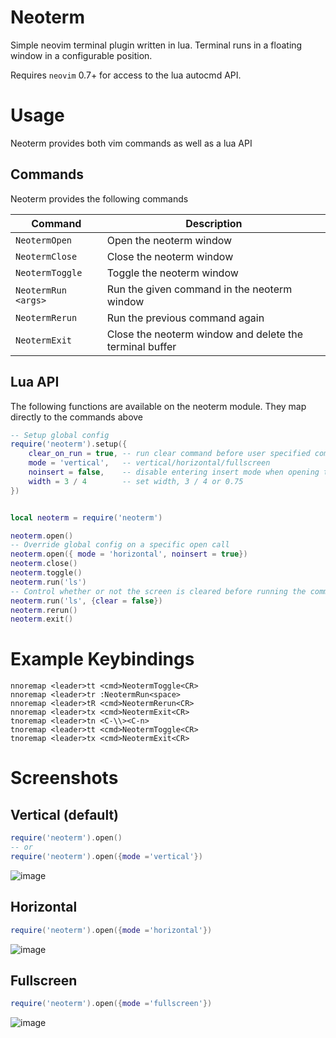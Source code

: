 # Neoterm

Simple neovim terminal plugin written in lua. Terminal runs in a floating window in a configurable position.

Requires `neovim` 0.7+ for access to the lua autocmd API.

# Usage

Neoterm provides both vim commands as well as a lua API

## Commands

Neoterm provides the following commands

| Command              | Description                                                                            |
| -------------------- | -------------------------------------------------------------------------------------- |
| `NeotermOpen`      | Open the neoterm window                                                              |
| `NeotermClose`      | Close the neoterm window                                                              |
| `NeotermToggle`      | Toggle the neoterm window                                                              |
| `NeotermRun <args>`  | Run the given command in the neoterm window                                            |
| `NeotermRerun`       | Run the previous command again                                                         |
| `NeotermExit`        | Close the neoterm window and delete the terminal buffer                                |

## Lua API

The following functions are available on the neoterm module. They map directly to the commands above

```lua
-- Setup global config
require('neoterm').setup({
	clear_on_run = true, -- run clear command before user specified commands
	mode = 'vertical',   -- vertical/horizontal/fullscreen
	noinsert = false,    -- disable entering insert mode when opening the neoterm window
	width = 3 / 4        -- set width, 3 / 4 or 0.75
})


local neoterm = require('neoterm')

neoterm.open()
-- Override global config on a specific open call
neoterm.open({ mode = 'horizontal', noinsert = true})
neoterm.close()
neoterm.toggle()
neoterm.run('ls')
-- Control whether or not the screen is cleared before running the command
neoterm.run('ls', {clear = false})
neoterm.rerun()
neoterm.exit()
```

# Example Keybindings

```vim
nnoremap <leader>tt <cmd>NeotermToggle<CR>
nnoremap <leader>tr :NeotermRun<space>
nnoremap <leader>tR <cmd>NeotermRerun<CR>
nnoremap <leader>tx <cmd>NeotermExit<CR>
tnoremap <leader>tn <C-\\><C-n>
tnoremap <leader>tt <cmd>NeotermToggle<CR>
tnoremap <leader>tx <cmd>NeotermExit<CR>
```

# Screenshots

## Vertical (default)
```lua
require('neoterm').open()
-- or
require('neoterm').open({mode ='vertical'})
```
![image](https://user-images.githubusercontent.com/8384983/126306361-353a61ad-dfa3-4a16-b9f3-0cc8a6a258f6.png)

## Horizontal
```lua
require('neoterm').open({mode ='horizontal'})
```
![image](https://user-images.githubusercontent.com/8384983/126306318-bd1c43e4-154a-4a52-9eff-d77dc683c38c.png)

## Fullscreen
```lua
require('neoterm').open({mode ='fullscreen'})
```
![image](https://user-images.githubusercontent.com/8384983/126306383-192ea5a2-7d5b-4267-a3b7-9cee0751c44a.png)
